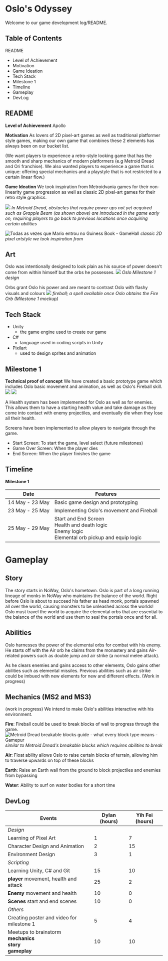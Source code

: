 
# Oslo's Odyssey
Welcome to our game development log/README.

## Table of Contents
README
* Level of Achievement
* Motivation
* Game Ideation
* Tech Stack
* Milestone 1
* Timeline
* Gameplay
* DevLog



## README

**Level of Achievement**
Apollo

**Motivation**
As lovers of 2D pixel-art games as well as traditional platformer style games, making our own game that combines these 2 elements has always been on our bucket list.

(We want players to experience a retro-style looking game that has the smooth and sharp mechanics of modern platformers (e.g Metroid Dread and Ori franchise). We also wanted players to experience a game that is unique: offering special mechanics and a playstyle that is not restricted to a certain linear flow.)

**Game Ideation**
We took inspiration from Metroidvania games for their non-linearity game progression as well as classic 2D pixel-art games for their retro style graphics.

![](https://www.gamepur.com/wp-content/uploads/2021/10/11132505/grapple-beam.jpg?w=1200)
*In Metroid Dread, obstacles that require power ups not yet acquired such as Grapple Beam (as shown above) are introduced in the game early on, requiring players to go back to previous locations once acquiring certain abilities*

![Todas as vezes que Mario entrou no Guiness Book - GameHall](https://gamehall.com.br/wp-content/uploads/2022/06/443244_661579.jpg)
*classic 2D pixel artstyle we took inspiration from*
## Art
Oslo was intentionally designed to look plain as his source of power doesn't come from within himself but the orbs he possesses.
![](https://art.pixilart.com/sr20c18a77f3fab.gif)
*Oslo Milestone 1 design*

Orbs grant Oslo his power and are meant to contrast Oslo with flashy visuals and colours
![](https://art.pixilart.com/sr227c5b278632c.gif)
*fireball; a spell available once Oslo obtains the Fire Orb (Milestone 1 mockup)*


## Tech Stack

 - Unity
	 - the game engine used to create our game
- C#
	- language used in coding scripts in Unity
- Pixilart
	- used to design sprites and animation

## Milestone 1
**Technical proof of concept**
We have created a basic prototype game which includes Oslo basic movement and animation, as well as Oslo's Fireball skill.
![](https://lh3.googleusercontent.com/pw/AJFCJaU5CBkV80owJzhw2fa8v8CU5JE2LZFIyu8-00OEAW2D1tjbMhgk1mOWdE6Q3T-gKBM5PP39LV_CY-CyO0Pee0_o2UVGJPZuzC9dWIBAGY7Kgdn9ZVrxZdlMhs3N9YS1m-aXHwUAPSOQRMRkBkSA4DUszgFBQwg-3I4_dASQHljrBAhtdnxSp2mcoZj4oYFJ2VVR-WtIHhFW6bKSEQBaO0xQ29qyw04ZHDVRBY-IuCdJCDYbYLImLJidfLn1dFQt3d4vz38TIbtH_eLmbqZJOgks_HEJm3ni3aWDxbW-w34suQ9UScO1bvuv7RQbwI6hc599H-p7E5Ik3PAUzhdZAJlwN0MAck6n5hmr4nXLSw8dRxQOIzGlcqNFaegDw9zWFIUdjnpVI8wdJHaD5LDitv3Kbzw2-E9veZIHiFs4vhzzBvr9mAELNvMgd4VqRN87ISOyp1YDkW9MBgtZRbcB3HwbBzh-B9hggb-KHVaCXgG3PDguMeKkNHtuqcag_U3ubTHSuETtHP4zBRPzbmBaVuN1BHURhp2Hp8fAydj9sLXJBPMo4FwGtV-kiYmr7dGnZdosxiSnkscAV4n0P10SSPBOjraMEwRH0dU-ZhOXHKBe0HLu8Lmlmav7pJY8iHMB8-ch_CRFVhiEKEyjQV_xuHX0WvsmFejP-G8RqJk7J17OUt_9qjR5zFnL2N2djPXLU3bDUUyxWI1Xb5Mmet4XFmX1CeYm3hwIYE0fzjQUkkBRPiINFv_KcBaq8XgcLo7cDryTJmPhlnY-pUiDHLZXAGHV6KSohJEXrFKemOs564L8M-pg0e8vxNgzXLdmdSNCubdccPkAnNNp0gqxls2rzYhuLIXi8RvstPBYw7UqhvEqK8JvQh_r3bTGbLXcVJ4GlroYee4vccuL87GN3LKrs5g=w1744-h948-s-no?authuser=0)
![](https://lh3.googleusercontent.com/pw/AJFCJaUK_ydjfMitN-bKzFi5u-Y_piZZvjdTFdhaxRPlZ4mPjwI7r_KkHlBDe4Yugap17ceacm948rpi_wDRmSFPmJkVJSUfWkyvw5j-lxrekqXOUWB0KTo-BJ_Qt_79nPwk-CZm1cX1PbwH2bjpKaJDF_1xiVVqvFTzgGVm2lkVoxgGY8TBUhRVLWzSf0INqXhK8DsXeErvxVTUGLBmqviCsopFDrtwo4LFKQctdvajw6MSxJDE9zSDM4EhIch9M5fmW2IvrOZg7MhuowP-HS3Ve0Vw7hdi_mJiZ5nPCCvas3tZ_xoeQJY_NFzYOihYsGSmtOCMs5gL8Cap0kXAVkmj40cBFVCG7aOsz3G4tqyBEXo94WvHWXiW3TDWmAdcIX-xRn7sS_FWiPbUeeITNX6yhnI2LsiD1zKe9nvuAbfvZC0pzJk7ZnO-O0JUrpZAuhnrlQ_kAbN6TqW8MaTuMvl_r_H95a9LLE7LTUHPrFT003DpAVnsmYb5UlOGbygkV4tKVf-WPlwY2K9M1Ng6XCKCCmATo3UpLIsMAJEvxMYE8l9ky60QJheO6RHlyLbvDfl20Uba9fSuY4lO5nGbm26on8JX0qiqjF5rJdahET8qPZqDxLS0mIpyGgPq4WHlWNq3vy0PIopL-nbo1WloEePKvGHnIUtHGg8L-GNhb-gEpVspEchOeOj_CnmzjaSMPbm8APOZX_YBA9t6JQYMMHr03QXY94X-KSjO6Hl1Y2Ou5kSdnyzwLy-SIFhcLHCjjSV7HDdq6rWrzgxKmgBJqnZgZHJi3avLsBd6cC2JMXd6sV6K-FzjhZVQNY21oLu1bZVETur9g-7jHmZqGNzFleQaHBw5X9q58snwYjAhnjP5br6JEW4yCxKMxW0OQ1bgva3414Jcb6oyo9NedF39XwnRIZk=w1731-h942-s-no?authuser=0)

A Health system has been implemented for Oslo as well as for enemies. This allows them to have a starting health value and take damage as they come into contact with enemy projectiles, and eventually die when they lose all their health.

Screens have been implemented to allow players to navigate through the game. 
- Start Screen: To start the game, level select (future milestones)
- Game Over Screen: When the player dies
- End Screen: When the player finishes the game

## Timeline
**Milestone 1**

|Date| Features|
|----|------------|
|14 May - 23 May| Basic game design and prototyping|
|23 May - 25 May| Implementing Oslo's movement and Fireball|
|25 May - 29 May| Start and End Screen <br /> Health and death logic <br /> Enemy logic <br /> Elemental orb pickup and equip logic|




# Gameplay
## Story
The story starts in NoWay, Oslo's hometown. Oslo is part of a long running lineage of monks in NoWay who maintains the balance of the world. Right before Oslo is about to succeed his father as head monk, portals spawned all over the world, causing monsters to be unleashed across the worlds! Oslo must travel the world to acquire the elemental orbs that are essential to the balance of the world and use them to seal the portals once and for all.

## Abilities
Oslo harnesses the power of the elemental orbs for combat with his enemy. He starts off with the Air orb he claims from the monastery and gains Air-related powers such as double jump and air strike (a normal melee attack).

As he clears enemies and gains access to other elements, Oslo gains other abilities such as elemental missiles. Previous abilities such as air strike could be imbued with new elements for new and different effects. (Work in progress)

## Mechanics (MS2 and MS3)
(work in progress)
We intend to make Oslo's abilities interactive with his environment. 

**Fire**: Fireball could be used to break blocks of wall to progress through the game.
![Metroid Dread breakable blocks guide - what every block type means - Gamepur](https://www.gamepur.com/wp-content/uploads/2021/10/15001820/hanubia.jpg)
*similar to Metroid Dread's breakable blocks which requires abilities to break*

**Air**: Float ability allows Oslo to raise certain blocks of terrain, allowing him to traverse upwards on top of these blocks

**Earth**: Raise an Earth wall from the ground to block projectiles and enemies from bypassing

**Water**: Ability to surf on water bodies for a short time


## DevLog


|      Events  | Dylan (hours)  | Yih Fei (hours)          |
|----------------|-------------------------------|-----------------------------|
|*Design*| 
|Learning of Pixel Art            |1  |     7     |
|Character Design and Animation        |     2       |15       |
|Environment Design        |3|1|
|*Scripting*|
|Learning Unity, C# and Git| 15| 10|
|**player** movement, health and attack | 25| 2|
|**Enemy** movement and health|10|0|
|**Scenes** start and end scenes | 10 | 0|
|*Others*|
|Creating poster and video for milestone 1| 5 | 4|
|Meetups to brainstorm <br /> **mechanics** <br /> **story** <br />**gameplay**  | 10 | 10|



